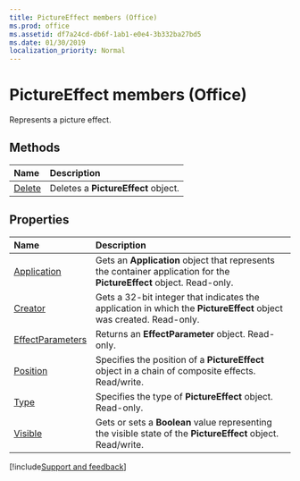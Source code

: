 ```yaml
---
title: PictureEffect members (Office)
ms.prod: office
ms.assetid: df7a24cd-db6f-1ab1-e0e4-3b332ba27bd5
ms.date: 01/30/2019
localization_priority: Normal
---
```



# PictureEffect members (Office)

Represents a picture effect.


## Methods

|Name|Description|
|:-----|:-----|
|[Delete](../../Office.PictureEffect.Delete.md)|Deletes a **PictureEffect** object.|


## Properties

|Name|Description|
|:-----|:-----|
|[Application](../../Office.PictureEffect.Application.md)|Gets an **Application** object that represents the container application for the **PictureEffect** object. Read-only.|
|[Creator](../../Office.PictureEffect.Creator.md)|Gets a 32-bit integer that indicates the application in which the **PictureEffect** object was created. Read-only.|
|[EffectParameters](../../Office.PictureEffect.EffectParameters.md)|Returns an **EffectParameter** object. Read-only.|
|[Position](../../Office.PictureEffect.Position.md)|Specifies the position of a **PictureEffect** object in a chain of composite effects. Read/write.|
|[Type](../../Office.PictureEffect.Type.md)|Specifies the type of **PictureEffect** object. Read-only.|
|[Visible](../../Office.PictureEffect.Visible.md)|Gets or sets a **Boolean** value representing the visible state of the **PictureEffect** object. Read/write.|

[!include[Support and feedback](~/includes/feedback-boilerplate.md)]